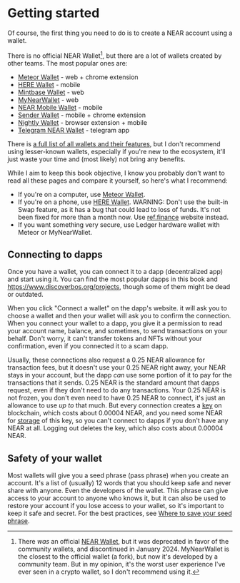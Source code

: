 # Getting started

Of course, the first thing you need to do is to create a NEAR account using a wallet.

There is no official NEAR Wallet[^1], but there are a lot of wallets
created by other teams. The most popular ones are:
- [Meteor Wallet](meteor-wallet.md) - web + chrome extension
- [HERE Wallet](here-wallet.md) - mobile
- [Mintbase Wallet](mintbase-wallet.md) - web
- [MyNearWallet](my-near-wallet.md) - web
- [NEAR Mobile Wallet](https://nearmobile.app/) - mobile
- [Sender Wallet](https://senderwallet.io/) - mobile + chrome extension
- [Nightly Wallet](https://nightly.app/) - browser extension + mobile
- [Telegram NEAR Wallet](https://t.me/herewalletbot/app) - telegram app

There is [a full list of all wallets and their features](https://docs.google.com/spreadsheets/d/1Q9ZEeWpFHgcPthSCvzyiVcaKdBIcdS3r96v48OYsDBM/edit),
but I don't recommend using lesser-known wallets, especially if you're new to
the ecosystem, it'll just waste your time and (most likely) not bring any
benefits.

While I aim to keep this book objective, I know you probably don't want to
read all these pages and compare it yourself, so here's what I recommend:
- If you're on a computer, use [Meteor Wallet](meteor-wallet.md).
- If you're on a phone, use [HERE Wallet](here-wallet.md). WARNING: Don't use the built-in Swap feature, as it has a bug that could lead to loss of funds. It's not been fixed for more than a month now. Use [ref.finance](../../lvl2/exchanging-tokens-ref.md) website instead.
- If you want something very secure, use Ledger hardware wallet with Meteor or MyNearWallet.

## Connecting to dapps

Once you have a wallet, you can connect it to a dapp (decentralized app) and
start using it. You can find the most popular dapps in this book and https://www.discoverbos.org/projects,
though some of them might be dead or outdated.

When you click "Connect a wallet" on the dapp's website. it will ask you to
choose a wallet and then your wallet will ask you to confirm the connection.
When you connect your wallet to a dapp, you give it a permission to read your
account name, balance, and sometimes, to send transactions on your behalf. Don't
worry, it can't transfer tokens and NFTs without your confirmation, even if you
connected it to a scam dapp.

Usually, these connections also request a 0.25 NEAR allowance for transaction fees,
but it doesn't use your 0.25 NEAR right away, your NEAR stays in your account,
but the dapp *can* use some portion of it to pay for the transactions that it sends.
0.25 NEAR is the standard amount that dapps request, even if they don't need to do any
transactions. Your 0.25 NEAR is not frozen, you don't even need to have 0.25 NEAR to
connect, it's just an allowance to use *up to* that much. But every connection creates
a [key](../../lvl4/account-model/keys/index.md#function-call-access-key) on blockchain,
which costs about 0.00004 NEAR, and you need some NEAR for [storage](../../lvl4/account-model/storage.md)
of this key, so you can't connect to dapps if you don't have any NEAR at all. Logging out
deletes the key, which also costs about 0.00004 NEAR.

## Safety of your wallet

Most wallets will give you a seed phrase (pass phrase) when you create an
account. It's a list of (usually) 12 words that you should keep safe and never
share with anyone. Even the developers of the wallet. This phrase can give access
to your account to anyone who knows it, but it can also be used to restore your
account if you lose access to your wallet, so it's important to keep it safe and
secret. For the best practices, see [Where to save your seed phrase](../../lvl4/account-model/keys/where-to-save-seed-phrase.md).

[^1]: There *was* an official [NEAR Wallet](https://wallet.near.org/), but it was
deprecated in favor of the community wallets, and discontinued in January 2024.
MyNearWallet is the closest to the official wallet (a fork), but now it's developed by
a community team. But in my opinion, it's the worst user experience I've ever seen in
a crypto wallet, so I don't recommend using it.
